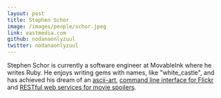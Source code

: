 ```yaml
---
layout: post
title: Stephen Schor
image: /images/people/schor.jpeg
link: eastmedia.com
github: nodanaonlyzuul
twitter: nodanaonlyzuul
---
```


<p>Stephen Schor is currently a software engineer at MovableInk where he writes Ruby. He enjoys writing gems with names, like "white_castle", and has achieved his dream of an <a href="https://github.com/eastmedia/asciiart" target="blank">ascii-art</a>, <a href="https://github.com/nodanaonlyzuul/flickr_cli" target="blank">command line interface for Flickr</a> and <a href="https://github.com/nodanaonlyzuul/spoiler-alert">RESTful web services for movie spoilers</a>.</p>

